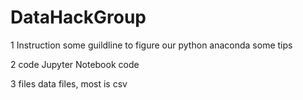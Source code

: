 # DataHackGroup

1 Instruction
  some guildline to figure our python anaconda
  some tips
  
  
2 code
  Jupyter Notebook code
  
  
3 files
  data files, most is csv
